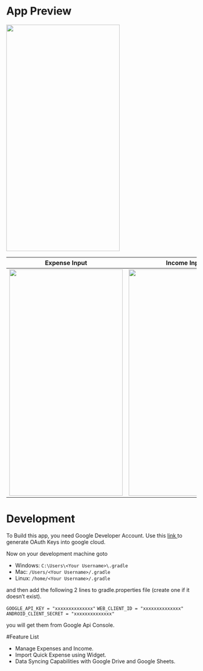
# App Preview

<img width=300 height=600 src="https://i.imgur.com/yOucDDl.png"/>


Expense Input         |Income Input
:----------------------------------:|:----------------------------------:
<img width=300 height=600 src="https://media3.giphy.com/media/hxbN1u73aVHINK9zRq/giphy.gif"/> | <img width=300 height=600 src="https://media3.giphy.com/media/9VnRSBLTAj4H4fexMH/giphy.gif"/>

# Development
To Build this app, you need Google Developer Account.
Use this <a href="https://developers.google.com/identity/sign-in/android/start-integrating"> link </a> to generate OAuth Keys into google cloud.


Now on your development machine goto

- Windows: `C:\Users\<Your Username>\.gradle`
- Mac: `/Users/<Your Username>/.gradle`
- Linux: `/home/<Your Username>/.gradle`

and then add the following 2 lines to gradle.properties file (create one if it doesn’t exist).

`GOOGLE_API_KEY = "xxxxxxxxxxxxxx"`
`WEB_CLIENT_ID = "xxxxxxxxxxxxxx"`
`ANDROID_CLIENT_SECRET = "xxxxxxxxxxxxxx"`

 you will get them from Google Api Console.


#Feature List 

- Manage Expenses and Income.
- Import Quick Expense using Widget.
- Data Syncing Capabilities with Google Drive and Google Sheets.